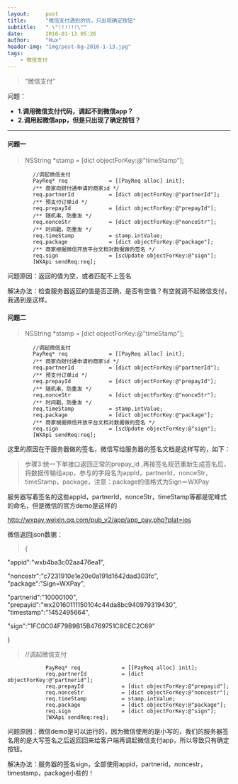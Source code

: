 ```yaml
---
layout:     post
title:      "微信支付遇到的坑，只出现确定按钮"
subtitle:   " \"!!!!!!\""
date:       2016-01-13 05:26
author:     "Hux"
header-img: "img/post-bg-2016-1-13.jpg"
tags:
    - 微信支付
---
```


> “微信支付”



问题：

- **1.调用微信支付代码，调起不到微信app？**
- **2.调用起微信app，但是只出现了确定按钮？**

-------------------

#### **问题一**

>  NSString *stamp  = [dict objectForKey:@"timeStamp"];

``` 
        //调起微信支付
        PayReq* req             = [[PayReq alloc] init];
        /** 商家向财付通申请的商家id */
        req.partnerId           = [dict objectForKey:@"partnerId"];
        /** 预支付订单id */
        req.prepayId            = [dict objectForKey:@"prepayId"];
        /** 随机串，防重发 */
        req.nonceStr            = [dict objectForKey:@"nonceStr"];
        /** 时间戳，防重发 */
        req.timeStamp           = stamp.intValue;
        req.package             = [dict objectForKey:@"package"];
        /** 商家根据微信开放平台文档对数据做的签名 */
        req.sign                = [scUpdate objectForKey:@"sign"];
        [WXApi sendReq:req];
```

问题原因：返回的值为空，或者匹配不上签名

解决办法：检查服务器返回的值是否正确，是否有空值？有空就调不起微信支付，我遇到是这样。





#### **问题二**

>   NSString *stamp  = [dict objectForKey:@"timeStamp"];

``` 
        //调起微信支付
        PayReq* req             = [[PayReq alloc] init];
        /** 商家向财付通申请的商家id */
        req.partnerId           = [dict objectForKey:@"partnerId"];
        /** 预支付订单id */
        req.prepayId            = [dict objectForKey:@"prepayId"];
        /** 随机串，防重发 */
        req.nonceStr            = [dict objectForKey:@"nonceStr"];
        /** 时间戳，防重发 */
        req.timeStamp           = stamp.intValue;
        req.package             = [dict objectForKey:@"package"];
        /** 商家根据微信开放平台文档对数据做的签名 */
        req.sign                = [scUpdate objectForKey:@"sign"];
        [WXApi sendReq:req];
```

这里的原因在于服务器做的签名，微信写给服务器的签名文档是这样写的，如下：

> 步骤3:统一下单接口返回正常的prepay_id ,再按签名规范重新生成签名后，将数据传输给app，参与的字段名为appId，partnerId，nonceStr，timeStamp，package，注意：package的值格式为Sign＝WXPay

服务器写着签名的这些appId，partnerId，nonceStr，timeStamp等都是驼峰式的命名，但是微信的官方demo是这样的

http://wxpay.weixin.qq.com/pub_v2/app/app_pay.php?plat=ios

微信返回json数据：

> {

 "appid":"wxb4ba3c02aa476ea1",

 "noncestr":"c7231910e1e20e0a191d1642dad303fc",     "package":"Sign=WXPay", 

 "partnerid":"10000100", "prepayid":"wx20160111150104c44da8bc940979319430", "timestamp":"1452495664", 

"sign":"1FC0C04F79B9B15B4769751C8CEC2C69" 

 }

> //调起微信支付

``` 
            PayReq* req             = [[PayReq alloc] init];
            req.partnerId           = [dict objectForKey:@"partnerid"];
            req.prepayId            = [dict objectForKey:@"prepayid"];
            req.nonceStr            = [dict objectForKey:@"noncestr"];
            req.timeStamp           = stamp.intValue;
            req.package             = [dict objectForKey:@"package"];
            req.sign                = [dict objectForKey:@"sign"];
            [WXApi sendReq:req];
```

问题原因：微信demo是可以运行的，因为微信使用的是小写的，我们的服务器签名用的是大写签名之后返回回来给客户端再调起微信支付app，所以导致只有确定按钮。

解决办法：服务器的签名sign，全部使用appid，partnerid，noncestr，timestamp，package小些的！